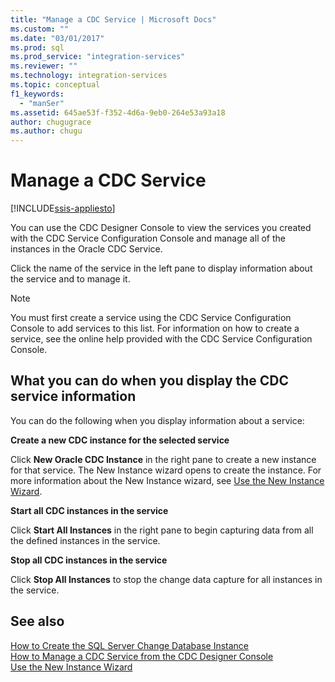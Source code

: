 ```yaml
---
title: "Manage a CDC Service | Microsoft Docs"
ms.custom: ""
ms.date: "03/01/2017"
ms.prod: sql
ms.prod_service: "integration-services"
ms.reviewer: ""
ms.technology: integration-services
ms.topic: conceptual
f1_keywords: 
  - "manSer"
ms.assetid: 645ae53f-f352-4d6a-9eb0-264e53a93a18
author: chugugrace
ms.author: chugu
---
```

# Manage a CDC Service

[!INCLUDE[ssis-appliesto](../../includes/ssis-appliesto-ssvrpluslinux-asdb-asdw-xxx.md)]


  You can use the CDC Designer Console to view the services you created with the CDC Service Configuration Console and manage all of the instances in the Oracle CDC Service.  
  
 Click the name of the service in the left pane to display information about the service and to manage it.  
  
> [!NOTE]  
>  You must first create a service using the CDC Service Configuration Console to add services to this list. For information on how to create a service, see the online help provided with the CDC Service Configuration Console.  
  
## What you can do when you display the CDC service information  
 You can do the following when you display information about a service:  
  
 **Create a new CDC instance for the selected service**  
  
 Click **New Oracle CDC Instance** in the right pane to create a new instance for that service. The New Instance wizard opens to create the instance. For more information about the New Instance wizard, see [Use the New Instance Wizard](../../integration-services/change-data-capture/use-the-new-instance-wizard.md).  
  
 **Start all CDC instances in the service**  
  
 Click **Start All Instances** in the right pane to begin capturing data from all the defined instances in the service.  
  
 **Stop all CDC instances in the service**  
  
 Click **Stop All Instances** to stop the change data capture for all instances in the service.  
  
## See also  
 [How to Create the SQL Server Change Database Instance](../../integration-services/change-data-capture/how-to-create-the-sql-server-change-database-instance.md)   
 [How to Manage a CDC Service from the CDC Designer Console](../../integration-services/change-data-capture/how-to-manage-a-cdc-service-from-the-cdc-designer-console.md)   
 [Use the New Instance Wizard](../../integration-services/change-data-capture/use-the-new-instance-wizard.md)  
  
  
